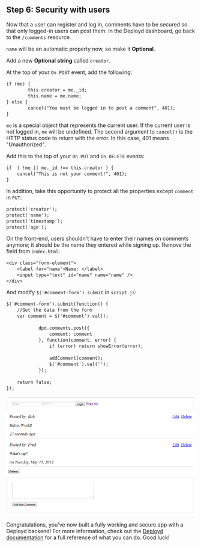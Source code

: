 ## Step 6: Security with users

Now that a user can register and log in, comments have to be secured so that only logged-in users can post them. In the Deployd dashboard, go back to the `/comments` resource.

`name` will be an automatic property now, so make it **Optional**.

Add a new **Optional** **string** called `creator`.

At the top of your `On POST` event, add the following:

	if (me) {
			this.creator = me._id;
			this.name = me.name;
	} else {
			cancel("You must be logged in to post a comment", 401);
	}

`me` is a special object that represents the current user. If the current user is not logged in, `me` will be undefined. 
The second argument to `cancel()` is the HTTP status code to return with the error. In this case, 401 means "Unauthorized".

Add this to the top of your `On PUT` and `On DELETE` events:

	if  ( !me || me._id !== this.creator ) {
		cancel("This is not your comment!", 401);
	}
		
In addition, take this opportunity to protect all the properties except `comment` in `PUT`:

	protect('creator');
	protect('name');
	protect('timestamp');
	protect('age');

On the front-end, users shouldn't have to enter their names on comments anymore; it should be the name they entered while signing up. Remove the field from `index.html`:

	<div class="form-element">
		<label for="name">Name: </label>
		<input type="text" id="name" name="name" />
	</div>

And modify `$('#comment-form').submit` in `script.js`:

	$('#comment-form').submit(function() {
		//Get the data from the form
		var comment = $('#comment').val();
				
				dpd.comments.post({
					comment: comment
				}, function(comment, error) {
					if (error) return showError(error);
					
					addComment(comment);
					$('#comment').val('');
				});

		return false;
	});

![Final app](step6img/final-app.png)

Congratulations, you've now built a fully working and secure app with a Deployd backend! For more information, check out the [Deployd documentation](http://deployd.github.com/deployd/) for a full reference of what you can do. Good luck!